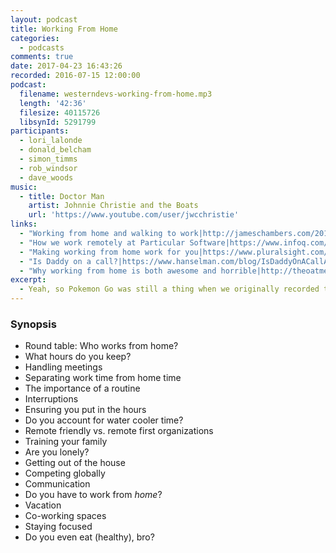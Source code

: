 ```yaml
---
layout: podcast
title: Working From Home
categories:
  - podcasts
comments: true
date: 2017-04-23 16:43:26
recorded: 2016-07-15 12:00:00
podcast:
  filename: westerndevs-working-from-home.mp3
  length: '42:36'
  filesize: 40115726
  libsynId: 5291799
participants:
  - lori_lalonde
  - donald_belcham
  - simon_timms
  - rob_windsor
  - dave_woods
music:
  - title: Doctor Man
    artist: Johnnie Christie and the Boats
    url: 'https://www.youtube.com/user/jwcchristie'
links:
  - "Working from home and walking to work|http://jameschambers.com/2015/03/working-from-home-and-walking-to-work-surviving-remote-work/"
  - "How we work remotely at Particular Software|https://www.infoq.com/presentations/remote-work-particular-software"
  - "Making working from home work for you|https://www.pluralsight.com/courses/make-work-from-home-work"
  - "Is Daddy on a call?|https://www.hanselman.com/blog/IsDaddyOnACallABusyLightPresenceIndicatorForLyncForMyHomeOffice.aspx"
  - "Why working from home is both awesome and horrible|http://theoatmeal.com/comics/working_home"
excerpt:
  - Yeah, so Pokemon Go was still a thing when we originally recorded this. Add procrastination to the list of hazards for working from home.
---
```


### Synopsis

* Round table: Who works from home?
* What hours do you keep?
* Handling meetings
* Separating work time from home time
* The importance of a routine
* Interruptions
* Ensuring you put in the hours
* Do you account for water cooler time?
* Remote friendly vs. remote first organizations
* Training your family
* Are you lonely?
* Getting out of the house
* Competing globally
* Communication
* Do you have to work from _home_?
* Vacation
* Co-working spaces
* Staying focused
* Do you even eat (healthy), bro?
